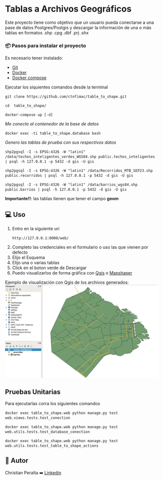 # Tablas a Archivos Geográficos
Este proyecto tiene como objetivo que un usuario pueda conectarse a una pase de datos Postgres/Postgis y descargar la información de una o más tablas en formatos .shp .cpg .dbf .prj .shx 

### :package: Pasos para instalar el proyecto  
Es necesario tener instalado:
- [Git](https://git-scm.com/) 
- [Docker](https://www.docker.com/) 
- [Docker compose](https://docs.docker.com/compose/) 


Ejecutar los siquientes comandos desde la terminal
```
git clone https://github.com/ctnfimac/table_to_shape.git
```


```
cd  table_to_shape/
```

```
docker-compose up [-d]
```


*Me conecto al contenedor de la base de datos*
```
docker exec -ti table_to_shape.database bash
```

*Genero las tablas de prueba con sus respectivos datos*
```
shp2pgsql -I -s EPSG:4326 -W "latin1" /data/techos_inteligentes_verdes_WGS84.shp public.techos_inteligentes | psql -h 127.0.0.1 -p 5432 -d gis -U gis
```
```
shp2pgsql -I -s EPSG:4326 -W "latin1" /data/Recorridos_MTB_SEP23.shp public.recorridos | psql -h 127.0.0.1 -p 5432 -d gis -U gis
```
```
shp2pgsql -I -s EPSG:4326 -W "latin1" /data/barrios_wgs84.shp public.barrios | psql -h 127.0.0.1 -p 5432 -d gis -U gis
```
**Importante!!**: las tablas tienen que tener el campo **geom**

## :computer: Uso

1) Entro en la siguiente uri
    ```
    http://127.0.0.1:8000/web/
    ```
2) Completo las credenciales en el formulario o uso las que vienen por defecto
3) Elijo el Esquema
4) Elijo una o varias tablas
5) Click en el boton verde de Descargar
6) Puedo visualizarlos de forma gráfica con [Qgis](https://qgis.org/es/site/) o [Mapshaper](https://mapshaper.org/)

Ejemplo de visualización con Qgis de los archivos generados:
![Qgis con capas](https://github.com/ctnfimac/table_to_shape/blob/main/source/static/img/muestra.png?raw=true)



## Pruebas Unitarias
Para ejecutarlas corra los siguientes comandos
```
docker exec table_to_shape.web python manage.py test web.views.tests.test_conection
```
```
docker exec table_to_shape.web python manage.py test web.utils.tests.test_database_conection
```
```
docker exec table_to_shape.web python manage.py test web.utils.tests.test_table_to_shape_actions
```


## :slightly_smiling_face: Autor
Christian Peralta :arrow_right: [Linkedin](https://www.linkedin.com/in/christianperalta87/)

